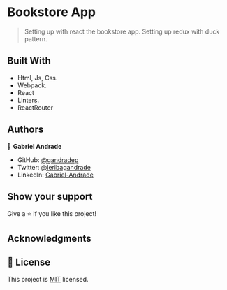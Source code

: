 # Bookstore App
> Setting up with react the bookstore app. Setting up redux with duck pattern.

## Built With

- Html, Js, Css.
- Webpack.
- React
- Linters.
- ReactRouter

## Authors

👤 **Gabriel Andrade**

- GitHub: [@gandradep](https://github.com/gandradep)
- Twitter: [@leribagandrade](https://twitter.com/leribagandrade)
- LinkedIn: [Gabriel-Andrade](https://www.linkedin.com/in/gabriel-andrade-silla-turca/)


## Show your support

Give a ⭐️ if you like this project!

## Acknowledgments


## 📝 License

This project is [MIT](./LICENSE) licensed.
